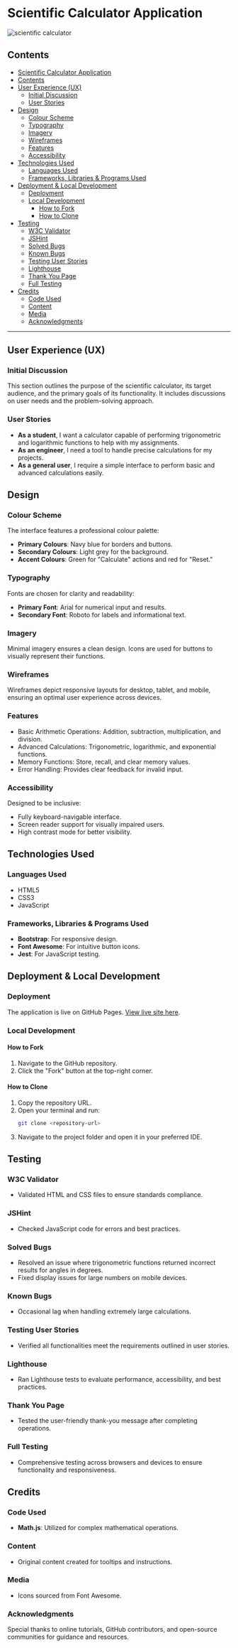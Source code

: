 # Scientific Calculator Application

![scientific calculator](assets/images/screenshot/screenshot.png)

## Contents

- [Scientific Calculator Application](#scientific-calculator-application)
- [Contents](#contents)
- [User Experience (UX)](#user-experience-ux)
  - [Initial Discussion](#initial-discussion)
  - [User Stories](#user-stories)
- [Design](#design)
  - [Colour Scheme](#colour-scheme)
  - [Typography](#typography)
  - [Imagery](#imagery)
  - [Wireframes](#wireframes)
  - [Features](#features)
  - [Accessibility](#accessibility)
- [Technologies Used](#technologies-used)
  - [Languages Used](#languages-used)
  - [Frameworks, Libraries & Programs Used](#frameworks-libraries--programs-used)
- [Deployment & Local Development](#deployment--local-development)
  - [Deployment](#deployment)
  - [Local Development](#local-development)
    - [How to Fork](#how-to-fork)
    - [How to Clone](#how-to-clone)
- [Testing](#testing)
  - [W3C Validator](#w3c-validator)
  - [JSHint](#jshint)
  - [Solved Bugs](#solved-bugs)
  - [Known Bugs](#known-bugs)
  - [Testing User Stories](#testing-user-stories)
  - [Lighthouse](#lighthouse)
  - [Thank You Page](#thank-you-page)
  - [Full Testing](#full-testing)
- [Credits](#credits)
  - [Code Used](#code-used)
  - [Content](#content)
  - [Media](#media)
  - [Acknowledgments](#acknowledgments)

---

## User Experience (UX)

### Initial Discussion
This section outlines the purpose of the scientific calculator, its target audience, and the primary goals of its functionality. It includes discussions on user needs and the problem-solving approach.

### User Stories
- **As a student**, I want a calculator capable of performing trigonometric and logarithmic functions to help with my assignments.
- **As an engineer**, I need a tool to handle precise calculations for my projects.
- **As a general user**, I require a simple interface to perform basic and advanced calculations easily.

## Design

### Colour Scheme
The interface features a professional colour palette:
- **Primary Colours**: Navy blue for borders and buttons.
- **Secondary Colours**: Light grey for the background.
- **Accent Colours**: Green for "Calculate" actions and red for "Reset."

### Typography
Fonts are chosen for clarity and readability:
- **Primary Font**: Arial for numerical input and results.
- **Secondary Font**: Roboto for labels and informational text.

### Imagery
Minimal imagery ensures a clean design. Icons are used for buttons to visually represent their functions.

### Wireframes
Wireframes depict responsive layouts for desktop, tablet, and mobile, ensuring an optimal user experience across devices.

### Features
- Basic Arithmetic Operations: Addition, subtraction, multiplication, and division.
- Advanced Calculations: Trigonometric, logarithmic, and exponential functions.
- Memory Functions: Store, recall, and clear memory values.
- Error Handling: Provides clear feedback for invalid input.

### Accessibility
Designed to be inclusive:
- Fully keyboard-navigable interface.
- Screen reader support for visually impaired users.
- High contrast mode for better visibility.

## Technologies Used

### Languages Used
- HTML5
- CSS3
- JavaScript

### Frameworks, Libraries & Programs Used
- **Bootstrap**: For responsive design.
- **Font Awesome**: For intuitive button icons.
- **Jest**: For JavaScript testing.

## Deployment & Local Development

### Deployment
The application is live on GitHub Pages. [View live site here](#).

### Local Development

#### How to Fork
1. Navigate to the GitHub repository.
2. Click the "Fork" button at the top-right corner.

#### How to Clone
1. Copy the repository URL.
2. Open your terminal and run:
   ```bash
   git clone <repository-url>
   ```
3. Navigate to the project folder and open it in your preferred IDE.

## Testing

### W3C Validator
- Validated HTML and CSS files to ensure standards compliance.

### JSHint
- Checked JavaScript code for errors and best practices.

### Solved Bugs
- Resolved an issue where trigonometric functions returned incorrect results for angles in degrees.
- Fixed display issues for large numbers on mobile devices.

### Known Bugs
- Occasional lag when handling extremely large calculations.

### Testing User Stories
- Verified all functionalities meet the requirements outlined in user stories.

### Lighthouse
- Ran Lighthouse tests to evaluate performance, accessibility, and best practices.

### Thank You Page
- Tested the user-friendly thank-you message after completing operations.

### Full Testing
- Comprehensive testing across browsers and devices to ensure functionality and responsiveness.

## Credits

### Code Used
- **Math.js**: Utilized for complex mathematical operations.

### Content
- Original content created for tooltips and instructions.

### Media
- Icons sourced from Font Awesome.

### Acknowledgments
Special thanks to online tutorials, GitHub contributors, and open-source communities for guidance and resources.
